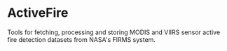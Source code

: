 # ActiveFire

Tools for fetching, processing and storing MODIS and VIIRS sensor active fire detection datasets from NASA's FIRMS system.

